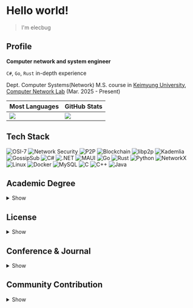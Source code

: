 # Hello world!

> I'm elecbug

## Profile

**Computer network and system engineer**

`C#`, `Go`, `Rust` in-depth experience

Dept. Computer Systems(Network) M.S. course in [Keimyung University](https://www.kmu.ac.kr), [Computer Network Lab](https://sites.google.com/site/computernetworklab/) (Mar. 2025 - Present)

|Most Languages|GitHub Stats|
|--------------|------------|
|![](https://github-readme-stats.vercel.app/api/top-langs/?username=elecbug&layout=compact&langs_count=8&theme=dark)|![](https://github-readme-stats.vercel.app/api?username=elecbug&count_private=true&show_icons=true&rank_icon=github&theme=dark&include_all_commits=true)|

## Tech Stack

![OSI-7](https://img.shields.io/badge/OSI--7-007ACC?&logo=github&logoColor=white)
![Network Security](https://img.shields.io/badge/Network_Security-EE4C2C?logo=github&logoColor=white)
![P2P](https://img.shields.io/badge/P2P-0078D7?logo=ipfs&logoColor=white)
![Blockchain](https://img.shields.io/badge/Blockchain-121D33?logo=blockchaindotcom&logoColor=white)
![libp2p](https://img.shields.io/badge/libp2p-7C3AED?logo=ipfs&logoColor=white)
![Kademlia](https://img.shields.io/badge/Kademlia_DHT-181717?logo=github&logoColor=white)
![GossipSub](https://img.shields.io/badge/GossipSub-00A98F?logo=ipfs&logoColor=white)
![C#](https://img.shields.io/badge/C%23-239120?logo=github&logoColor=white)
![.NET](https://img.shields.io/badge/.NET-512BD4?logo=dotnet&logoColor=white)
![MAUI](https://img.shields.io/badge/.NET_MAUI-512BD4?logo=dotnet&logoColor=white)
![Go](https://img.shields.io/badge/Go-00ADD8?logo=go&logoColor=white)
![Rust](https://img.shields.io/badge/Rust-000000?logo=rust&logoColor=white)
![Python](https://img.shields.io/badge/Python-3776AB?logo=python&logoColor=white)
![NetworkX](https://img.shields.io/badge/NetworkX-00B3E6?logo=python&logoColor=white)
![Linux](https://img.shields.io/badge/Linux-FCC624?logo=linux&logoColor=black)
![Docker](https://img.shields.io/badge/Docker-2496ED?logo=docker&logoColor=white)
![MySQL](https://img.shields.io/badge/MySQL-4479A1?logo=mysql&logoColor=white)
![C](https://img.shields.io/badge/C-A8B9CC?logo=c&logoColor=white)
![C++](https://img.shields.io/badge/C++-00599C?logo=cplusplus&logoColor=white)
![Java](https://img.shields.io/badge/Java-007396?logo=openjdk&logoColor=white)

## Academic Degree

<details>
<summary>Show</summary>

- M.S. Course, Dept. Computer Engineering - Computer System(Network), Keimyung Univ., Korea, Present.
- B.S., Dept. Computer Engineering, Keimyung Univ., Korea, Feb. 2025.

</details>

## License

<details>
<summary>Show</summary>

- 정보처리기사, 한국산업인력공단(HRDK), Sep. 12, 2025.
- 정보·컴퓨터 교원 자격증 2급, 대한민국 교육부, Feb. 18, 2025.
- 승강기기능사, 한국산업인력공단(HRDK), Jun. 21, 2019.
- 전기기능사, 한국산업인력공단(HRDK), Dec. 12, 2018.

</details>

## Conference & Journal

<details>
<summary>Show</summary>

- **이성욱**, 주홍택, **"K-P2PLab: P2P 네트워크 토폴로지 분석을 위한 테스트베드 및 분석 플랫폼 개발,"** *KNOM Review,* Vol. 27, No. 2, pp. 40-48, Dec. 2024, [doi:10.22670/knom.2024.27.2.40](https://doi.org/10.22670/knom.2024.27.2.40).
- **이성욱**, 김형엽, 김승민, 주홍택, **"GossipSub Protocol 기반 P2P 네트워크에서 통신 지연시간이 브로드캐스트 효율성에 미치는 영향분석,"** *2025 통신망운용관리 학술대회,* Daejeon, Korea, pp. 12-16, Apr. 2025, [Link](http://dpnm.postech.ac.kr/papers/KNOM/25/KNOM2025_proceedings.pdf).
- **S. Lee**, H. Kim, S. Kim and H. Ju, **"An Analysis of the Impact of Network Delay and Churn on Broadcast Efficiency in GossipSub-based P2P Networks,"** *2025 25th Asia-Pacific Network Operations and Management Symposium (APNOMS),* Kaohsiung, Taiwan, pp. 1-4, Sep. 2025, [doi: 10.23919/APNOMS67058.2025.11181302](https://doi.org/10.23919/APNOMS67058.2025.11181302).
- **S. Lee**, H. Kim, S. Kim and H. Ju, **"K-P2PLab: A Scalable Docker Swarm-Based Testbed for Peer-to-Peer Topology Analysis,"** *2025 25th Asia-Pacific Network Operations and Management Symposium (APNOMS),* Kaohsiung, Taiwan, pp. 1-4, Sep. 2025, [doi: 10.23919/APNOMS67058.2025.11181317](https://doi.org/10.23919/APNOMS67058.2025.11181317).

</details>

## Community Contribution

<details>
<summary>Show</summary>

- **Docker Korea Translation Project**
  - Maintainer of [Docker Korea](https://github.com/docker-ko/docker-ko.github.io), translating Docker official documentation into Korean to support local developers.
- **KMU Developer Group Save**
  - Maintainer of [KMU Developer Group Save](https://github.com/kmu-save), online study group for development at Keimyung University.

</details>

<!--
## Award

<details>
<summary>Show</summary>

- 창의 IT 경진대회, 프로그램 해커톤 - 우수상, 계명대학교, Oct. 22, 2022.
- 국가우수장학금(이공계), 과학기술정보통신부, Oct. 31, 2023
- 인공지능 소프트웨어 경진대회, AI 프로그램 - 대상, 계명대학교, Sep. 09, 2024
- 창립 125주년 기념 대학생 에세이 대회, 자연공학분야 - 우수상, 계명대학교, Dec. 06, 2024.

</details>
-->
